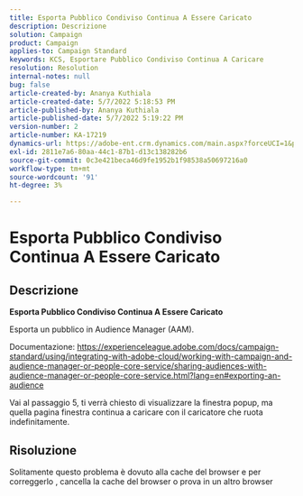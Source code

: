 ```yaml
---
title: Esporta Pubblico Condiviso Continua A Essere Caricato
description: Descrizione
solution: Campaign
product: Campaign
applies-to: Campaign Standard
keywords: KCS, Esportare Pubblico Condiviso Continua A Caricare
resolution: Resolution
internal-notes: null
bug: false
article-created-by: Ananya Kuthiala
article-created-date: 5/7/2022 5:18:53 PM
article-published-by: Ananya Kuthiala
article-published-date: 5/7/2022 5:19:22 PM
version-number: 2
article-number: KA-17219
dynamics-url: https://adobe-ent.crm.dynamics.com/main.aspx?forceUCI=1&pagetype=entityrecord&etn=knowledgearticle&id=d6ac16c3-29ce-ec11-a7b5-0022480a8e40
exl-id: 2811e7a6-80aa-44c1-87b1-d13c138282b6
source-git-commit: 0c3e421beca46d9fe1952b1f98538a50697216a0
workflow-type: tm+mt
source-wordcount: '91'
ht-degree: 3%

---
```


# Esporta Pubblico Condiviso Continua A Essere Caricato

## Descrizione


<b>Esporta Pubblico Condiviso Continua A Essere Caricato</b>

Esporta un pubblico in Audience Manager (AAM).

Documentazione: https://experienceleague.adobe.com/docs/campaign-standard/using/integrating-with-adobe-cloud/working-with-campaign-and-audience-manager-or-people-core-service/sharing-audiences-with-audience-manager-or-people-core-service.html?lang=en#exporting-an-audience

Vai al passaggio 5, ti verrà chiesto di visualizzare la finestra popup, ma quella pagina finestra continua a caricare con il caricatore che ruota indefinitamente.


## Risoluzione


Solitamente questo problema è dovuto alla cache del browser e per correggerlo , cancella la cache del browser o prova in un altro browser
